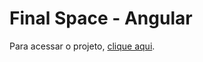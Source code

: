 # Final Space - Angular

Para acessar o projeto, [clique aqui](https://final-space-angular.netlify.app).
